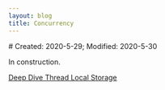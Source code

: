 ```yaml
---
layout: blog
title: Concurrency
---
```

<span class="hidden-text"># Created: 2020-5-29; Modified: 2020-5-30</span>

In construction.

[Deep Dive Thread Local Storage](/tech/2020/05/29/deepdive-tls.html)
